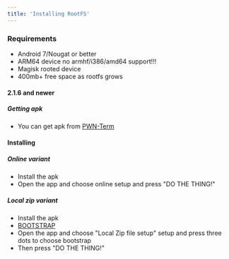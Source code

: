 ```yaml
---
title: 'Installing RootFS'
---
```


### Requirements
* Android 7/Nougat or better
* ARM64 device no armhf/i386/amd64 support!!!
* Magisk rooted device
* 400mb+ free space as rootfs grows

#### 2.1.6 and newer
##### Getting apk
* You can get apk from [PWN-Term](http://martiniweb.epizy.com/blog/releases)

#### Installing
##### Online variant
* Install the apk
* Open the app and choose online setup and press "DO THE THING!"

##### Local zip variant
* Install the apk
* [BOOTSTRAP](https://gitlab.com/pwn-hunter/apt-repository/-/raw/rolling/boot/bootstrap-aarch64.zip)
* Open the app and choose "Local Zip file setup" setup and press three dots to choose bootstrap
* Then press "DO THE THING!"